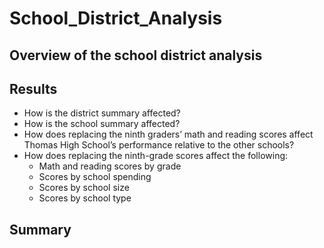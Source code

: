# School_District_Analysis

## Overview of the school district analysis 

## Results
* How is the district summary affected?
* How is the school summary affected?
* How does replacing the ninth graders’ math and reading scores affect Thomas High School’s performance relative to the other schools?
* How does replacing the ninth-grade scores affect the following:
     - Math and reading scores by grade
     - Scores by school spending
     - Scores by school size
     - Scores by school type
  
  
## Summary 
